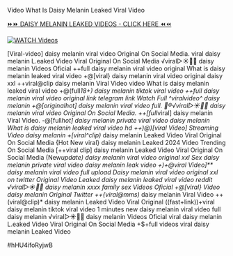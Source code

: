 Video What Is Daisy Melanin Leaked Viral Video


[⏩⏩ DAISY MELANIN LEAKED VIDEOS - CLICK HERE ⏪⏪](https://mov24.shop/watch/daisy+melanin)

[![WATCH Videos](https://i.imgur.com/dJHk4Zq.gif)](https://mov24.shop/watch/daisy+melanin)




























[Viral-video] daisy melanin viral video Original On Social Media.
viral daisy melanin L.eaked Video Viral Original On Social Media
️√viral▷☀️👄💥 daisy melanin Videos Oficial ++full daisy melanin viral video original
What is daisy melanin leaked viral video
+@[viral} daisy melanin viral video original daisy xxl ++viral@clip daisy melanin Viral Video video What is daisy melanin leaked viral video +@(full*18+) daisy melanin tiktok viral video ++*full daisy melanin viral video original link telegram link
Watch Full ^viralvideo^ daisy melanin
+@[original*hot] daisy melanin viral video full.
👙®️√viral▷☀️👄💥 daisy melanin viral video Original On Social Media.
++[full*viral] daisy melanin Viral Video. -@[full*hot] daisy melanin private viral video daisy melanin What is daisy melanin leaked viral video hd ++)@)[viral Video] Streaming Video daisy melanin +[viral^clip)* daisy melanin Leaked Video Viral Original On Social Media {Hot New viral} daisy melanin Leaked 2024 Video Trending On Social Media
[++viral clip] daisy melanin Leaked Video Viral Original On Social Media
(New*update) daisy melanin viral video original xxl Sex daisy melanin private viral video daisy melanin leak video +)+@viral Video]** daisy melanin viral video full upload Daisy melanin viral video original xxl on twitter Original Video Leaked daisy melanin leaked viral video reddit ️√viral▷☀️👄💥 daisy melanin xxxx family sex Videos Oficial +@[viral} Video daisy melanin Original Twitter ++{viral@mms)* daisy melanin Viral Video ++(viral@clip)* daisy melanin Leaked Video Viral Original ((fast+link))+viral daisy melanin tiktok viral video 1 minutes new daisy melanin viral video full daisy melanin ️√viral▷☀️👄💥 daisy melanin Videos Oficial
viral daisy melanin L.eaked Video Viral Original On Social Media
+$+full videos viral daisy melanin Leaked Video


#hHU4ifoRyjwB